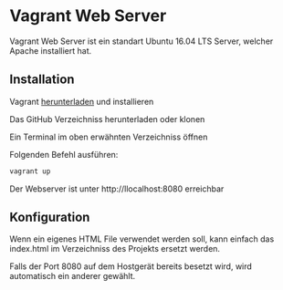 ﻿# Vagrant Web Server
Vagrant Web Server ist ein standart Ubuntu 16.04 LTS Server, welcher Apache installiert hat.
## Installation
Vagrant [herunterladen](https://www.vagrantup.com/) und installieren

Das GitHub Verzeichniss herunterladen oder klonen

Ein Terminal im oben erwähnten Verzeichniss öffnen

Folgenden Befehl ausführen:
```sh
vagrant up
```
Der Webserver ist unter http://llocalhost:8080 erreichbar
## Konfiguration
Wenn ein eigenes HTML File verwendet werden soll, kann einfach das index.html im Verzeichniss des Projekts ersetzt werden.

Falls der Port 8080 auf dem Hostgerät bereits besetzt wird, wird automatisch ein anderer gewählt.

 
